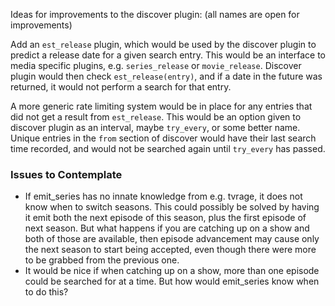 Ideas for improvements to the discover plugin: (all names are open for improvements)

Add an `est_release` plugin, which would be used by the discover plugin to predict a release date for a given search entry. This would be an interface to media specific plugins, e.g. `series_release` or `movie_release`. Discover plugin would then check `est_release(entry)`, and if a date in the future was returned, it would not perform a search for that entry.

A more generic rate limiting system would be in place for any entries that did not get a result from `est_release`. This would be an option given to discover plugin as an interval, maybe `try_every`, or some better name. Unique entries in the `from` section of discover would have their last search time recorded, and would not be searched again until `try_every` has passed.

### Issues to Contemplate
- If emit_series has no innate knowledge from e.g. tvrage, it does not know when to switch seasons. This could possibly be solved by having it emit both the next episode of this season, plus the first episode of next season. But what happens if you are catching up on a show and both of those are available, then episode advancement may cause only the next season to start being accepted, even though there were more to be grabbed from the previous one.
- It would be nice if when catching up on a show, more than one episode could be searched for at a time. But how would emit_series know when to do this?